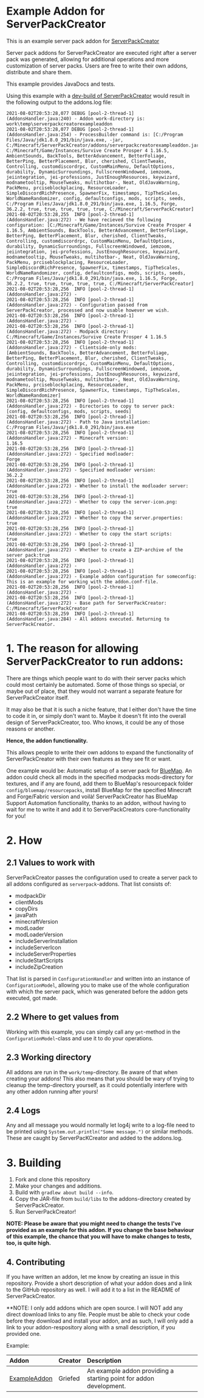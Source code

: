 # Example Addon for ServerPackCreator

This is an example server pack addon for [ServerPackCreator](https://github.com/Griefed/ServerPackCreator)

Server pack addons for ServerPackCreator are executed right after a server pack was generated, allowing for additional
operations and more customization of server packs. Users are free to write their own addons, distribute and share them.

This example provides JavaDocs and tests.

Using this example with a [dev-build of ServerPackCreator](https://git.griefed.de/Griefed/ServerPackCreator/-/pipelines?page=1&scope=all&ref=webservice) would result in the following output to the addons.log file:

```
2021-08-02T20:53:28,077 DEBUG [pool-2-thread-1] (AddonsHandler.java:240) - Addon work-directory is: work\temp\serverpackcreatorexampleaddon
2021-08-02T20:53:28,077 DEBUG [pool-2-thread-1] (AddonsHandler.java:254) - ProcessBuilder command is: [C:/Program Files/Java/jdk1.8.0_291/bin/java.exe, -jar, C:/Minecraft/ServerPackCreator/addons/serverpackcreatorexampleaddon.jar, C:/Minecraft/Game/Instances/Survive Create Prosper 4 1.16.5, AmbientSounds, BackTools, BetterAdvancement, BetterFoliage, BetterPing, BetterPlacement, Blur, cherished, ClientTweaks, Controlling, customdiscordrpc, CustomMainMenu, DefaultOptions, durability, DynamicSurroundings, FullscreenWindowed, iemzoom, jeiintegration, jei-professions, JustEnoughResources, keywizard, modnametooltip, MouseTweaks, multihotbar-, Neat, OldJavaWarning, PackMenu, prciseblockplacing, ResourceLoader, SimpleDiscordRichPresence, SpawnerFix, timestamps, TipTheScales, WorldNameRandomizer, config, defaultconfigs, mods, scripts, seeds, C:/Program Files/Java/jdk1.8.0_291/bin/java.exe, 1.16.5, Forge, 36.2.2, true, true, true, true, true, C:/Minecraft/ServerPackCreator]
2021-08-02T20:53:28,255  INFO [pool-2-thread-1] (AddonsHandler.java:272) - We have recieved the following configuration: [C:/Minecraft/Game/Instances/Survive Create Prosper 4 1.16.5, AmbientSounds, BackTools, BetterAdvancement, BetterFoliage, BetterPing, BetterPlacement, Blur, cherished, ClientTweaks, Controlling, customdiscordrpc, CustomMainMenu, DefaultOptions, durability, DynamicSurroundings, FullscreenWindowed, iemzoom, jeiintegration, jei-professions, JustEnoughResources, keywizard, modnametooltip, MouseTweaks, multihotbar-, Neat, OldJavaWarning, PackMenu, prciseblockplacing, ResourceLoader, SimpleDiscordRichPresence, SpawnerFix, timestamps, TipTheScales, WorldNameRandomizer, config, defaultconfigs, mods, scripts, seeds, C:/Program Files/Java/jdk1.8.0_291/bin/java.exe, 1.16.5, Forge, 36.2.2, true, true, true, true, true, C:/Minecraft/ServerPackCreator]
2021-08-02T20:53:28,256  INFO [pool-2-thread-1] (AddonsHandler.java:272) - 
2021-08-02T20:53:28,256  INFO [pool-2-thread-1] (AddonsHandler.java:272) - Configuration passed from ServerPackCreator, processed and now usable however we wish.
2021-08-02T20:53:28,256  INFO [pool-2-thread-1] (AddonsHandler.java:272) - 
2021-08-02T20:53:28,256  INFO [pool-2-thread-1] (AddonsHandler.java:272) - Modpack directory:                                 C:/Minecraft/Game/Instances/Survive Create Prosper 4 1.16.5
2021-08-02T20:53:28,256  INFO [pool-2-thread-1] (AddonsHandler.java:272) - Clientside-only mods:                              [AmbientSounds, BackTools, BetterAdvancement, BetterFoliage, BetterPing, BetterPlacement, Blur, cherished, ClientTweaks, Controlling, customdiscordrpc, CustomMainMenu, DefaultOptions, durability, DynamicSurroundings, FullscreenWindowed, iemzoom, jeiintegration, jei-professions, JustEnoughResources, keywizard, modnametooltip, MouseTweaks, multihotbar-, Neat, OldJavaWarning, PackMenu, prciseblockplacing, ResourceLoader, SimpleDiscordRichPresence, SpawnerFix, timestamps, TipTheScales, WorldNameRandomizer]
2021-08-02T20:53:28,256  INFO [pool-2-thread-1] (AddonsHandler.java:272) - Directories to copy to server pack:                [config, defaultconfigs, mods, scripts, seeds]
2021-08-02T20:53:28,256  INFO [pool-2-thread-1] (AddonsHandler.java:272) - Path to Java installation:                         C:/Program Files/Java/jdk1.8.0_291/bin/java.exe
2021-08-02T20:53:28,256  INFO [pool-2-thread-1] (AddonsHandler.java:272) - Minecraft version:                                 1.16.5
2021-08-02T20:53:28,256  INFO [pool-2-thread-1] (AddonsHandler.java:272) - Specified modloader:                               Forge
2021-08-02T20:53:28,256  INFO [pool-2-thread-1] (AddonsHandler.java:272) - Specified modloader version:                       36.2.2
2021-08-02T20:53:28,256  INFO [pool-2-thread-1] (AddonsHandler.java:272) - Whether to install the modloader server:           true
2021-08-02T20:53:28,256  INFO [pool-2-thread-1] (AddonsHandler.java:272) - Whether to copy the server-icon.png:               true
2021-08-02T20:53:28,256  INFO [pool-2-thread-1] (AddonsHandler.java:272) - Whether to copy the server.properties:             true
2021-08-02T20:53:28,256  INFO [pool-2-thread-1] (AddonsHandler.java:272) - Whether to copy the start scripts:                 true
2021-08-02T20:53:28,256  INFO [pool-2-thread-1] (AddonsHandler.java:272) - Whether to create a ZIP-archive of the server pack:true
2021-08-02T20:53:28,256  INFO [pool-2-thread-1] (AddonsHandler.java:272) - 
2021-08-02T20:53:28,256  INFO [pool-2-thread-1] (AddonsHandler.java:272) - Example addon configuration for someconfig:        This is an example for working with the addon.conf-file.
2021-08-02T20:53:28,256  INFO [pool-2-thread-1] (AddonsHandler.java:272) - 
2021-08-02T20:53:28,256  INFO [pool-2-thread-1] (AddonsHandler.java:272) - Base path for ServerPackCreator:                   C:/Minecraft/ServerPackCreator
2021-08-02T20:53:28,259  INFO [pool-2-thread-1] (AddonsHandler.java:284) - All addons executed. Returning to ServerPackCreator.

```

# 1. The reason for allowing ServerPackCreator to run addons:

There are things which people want to do with their server packs which could most certainly be automated. Some of those
things so special, or maybe out of place, that they would not warrant a separate feature for ServerPackCreator itself.

It may also be that it is such a niche feature, that I either don't have the time to code it in, or simply don't want to.
Maybe it doesn't fit into the overall design of ServerPackCreator, too. Who knows, it could be any of those reasons or another.

**Hence, the addon functionality.**

This allows people to write their own addons to expand the functionality of ServerPackCreator with their own features as
they see fit or want.

One example would be: Automatic setup of a server pack for [BlueMap](https://www.curseforge.com/minecraft/mc-mods/bluemap).
An addon could check all mods in the specified modpacks mods-directory for textures, and if any are found, add them to
BlueMap's resourcepack folder `config/bluemap/resourcepacks`, install BlueMap for the specified Minecraft and Forge/Fabric
version and voilà! ServerPackCreator has BlueMap Support Automation functionality, thanks to an addon, without having to wait
for me to write it and add it to ServerPackCreators core-functionality for you!

# 2. How

## 2.1 Values to work with

ServerPackCreator passes the configuration used to create a server pack to all addons configured as `serverpack`-addons.
That list consists of:
* modpackDir
* clientMods
* copyDirs
* javaPath
* minecraftVersion
* modLoader
* modLoaderVersion
* includeServerInstallation
* includeServerIcon
* includeServerProperties
* includeStartScripts
* includeZipCreation

That list is parsed in `ConfigurationHandler` and written into an instance of `ConfigurationModel`, allowing you to make use
of the whole configuration with which the server pack, which was generated before the addon gets executed, got made.

## 2.2 Where to get values from

Working with this example, you can simply call any `get`-method in the `ConfigurationModel`-class and use it to do your
operations.

## 2.3 Working directory

All addons are run in the <code>work/temp</code>-directory. Be aware of that when creating your addons! This also means
that you should be wary of trying to cleanup the temp-directory yourself, as it could potentially interfere with any other
addon running after yours! 

## 2.4 Logs

Any and all message you would normally let log4j write to a log-file need to be printed using `System.out.println("Some message.")`
or similar methods. These are caught by ServerPacKCreator and added to the addons.log.

# 3. Building

1. Fork and clone this repository
2. Make your changes and additions.
3. Build with `gradlew about build --info`.
4. Copy the JAR-file from `build/libs` to the addons-directory created by ServerPackCreator.
5. Run ServerPackCreator!

**NOTE: Please be aware that you might need to change the tests I've provided as an example for this addon. If you change the
base behaviour of this example, the chance that you will have to make changes to tests, too, is quite high.**

## 4. Contributing

If you have written an addon, let me know by creating an issue in this repository. Provide a short description of what your
addon does and a link to the GitHub repository as well. I will add it to a list in the README of ServerPackCreator.

**NOTE: I only add addons which are open source. I will NOT add any direct download links to any file. People must be able
to check your code before they download and install your addon, and as such, I will only add a link to your addon-respository
along with a small description, if you provided one.

Example:

| Addon | Creator | Description |
| :---- | :------ | :---------- |
| [ExampleAddon](https://github.com/Griefed/ServerPackCreatorExampleAddon) | Griefed | An example addon providing a starting point for addon development. |